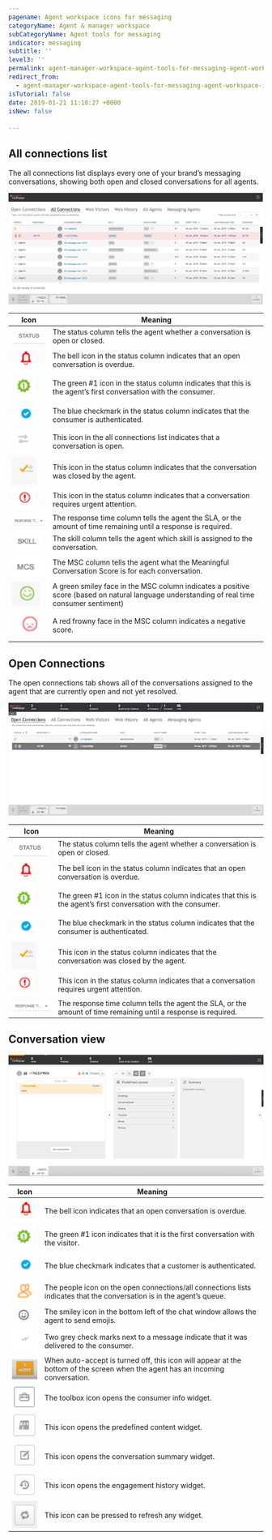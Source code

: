 ```yaml
---
pagename: Agent workspace icons for messaging
categoryName: Agent & manager workspace
subCategoryName: Agent tools for messaging
indicator: messaging
subtitle: ''
level3: ''
permalink: agent-manager-workspace-agent-tools-for-messaging-agent-workspace-for-messaging-agent-workspace-icons-for-messaging.html
redirect_from:
  - agent-manager-workspace-agent-tools-for-messaging-agent-workspace-icons-for-messaging.html
isTutorial: false
date: 2019-01-21 11:18:27 +0000
isNew: false

---
```

## All connections list

The all connections list displays every one of your brand’s messaging conversations, showing both open and closed conversations for all agents.


![](/img/agent-workspace-icons-messaging-1.png)

| Icon | Meaning |
| --- | --- |
| <img src="img/wsicons/status.png" /> | The status column tells the agent whether a conversation is open or closed. |
| <img src="img/wsicons/bell.png" /> | The bell icon in the status column indicates that an open conversation is overdue. |
| <img src="img/wsicons/number 1.png" /> | The green #1 icon in the status column indicates that this is the agent’s first conversation with the consumer. |
| <img src="img/wsicons/bluecheck.png" /> | The blue checkmark in the status column indicates that the consumer is authenticated. |
| <img src="img/wsicons/arrows.png" /> | This icon in the all connections list indicates that a conversation is open. |
| <img src="img/wsicons/orange check.png" /> | This icon in the status column indicates that the conversation was closed by the agent. |
| <img src="img/wsicons/urgent.png" /> | This icon in the status column indicates that a conversation requires urgent attention. |
| <img src="img/wsicons/response time.png" /> | The response time column tells the agent the SLA, or the amount of time remaining until a response is required. |
| <img src="img/wsicons/skill.png" /> | The skill column tells the agent which skill is assigned to the conversation. |
| <img src="img/wsicons/MCS.png" /> | The MSC column tells the agent what the Meaningful Conversation Score is for each conversation. |
| <img src="img/wsicons/green smiley.png" /> | A green smiley face in the MSC column indicates a positive score (based on natural language understanding of real time consumer sentiment) |
| <img src="img/wsicons/red smiley.png" /> | A red frowny face in the MSC column indicates a negative score. |

## Open Connections

The open connections tab shows all of the conversations assigned to the agent that are currently open and not yet resolved.


![](/img/agent-workspace-icons-messaging-2b.png)

| Icon | Meaning |
| --- | --- |
| <img src="img/wsicons/status.png" /> | The status column tells the agent whether a conversation is open or closed. |
| <img src="img/wsicons/bell.png" /> | The bell icon in the status column indicates that an open conversation is overdue. |
| <img src="img/wsicons/number 1.png" /> | The green #1 icon in the status column indicates that this is the agent’s first conversation with the consumer. |
| <img src="img/wsicons/bluecheck.png" /> | The blue checkmark in the status column indicates that the consumer is authenticated. |
| <img src="img/wsicons/orange check.png" /> | This icon in the status column indicates that the conversation was closed by the agent. |
| <img src="img/wsicons/urgent.png" /> | This icon in the status column indicates that a conversation requires urgent attention. |
| <img src="img/wsicons/response time.png" /> | The response time column tells the agent the SLA, or the amount of time remaining until a response is required. |

## Conversation view

![](/img/agent-workspace-icons-messaging-3b.png)

| Icon | Meaning |
| --- | --- |
| <img src="img/wsicons/bell.png" /> | The bell icon indicates that an open conversation is overdue. |
| <img src="img/wsicons/number 1.png" /> | The green #1 icon indicates that it is the first conversation with the visitor. |
| <img src="img/wsicons/bluecheck.png" /> | The blue checkmark indicates that a customer is authenticated. |
| <img src="img/wsicons/orange people.png" /> | The people icon on the open connections/all connections lists indicates that the conversation is in the agent’s queue. |
| <img src="img/wsicons/gray smiley.png" /> | The smiley icon in the bottom left of the chat window allows the agent to send emojis. |
| <img src="img/wsicons/two check marks.png" /> | Two grey check marks next to a message indicate that it was delivered to the consumer. |
| <img src="img/wsicons/accept.png" /> | When auto-accept is turned off, this icon will appear at the bottom of the screen when the agent has an incoming conversation. |
| <img src="img/wsicons/toolbox.png" /> | The toolbox icon opens the consumer info widget. |
| <img src="img/wsicons/predefined content.png" /> | This icon opens the predefined content widget. |
| <img src="img/wsicons/conversation summary.png" /> | This icon opens the conversation summary widget. |
| <img src="img/wsicons/history.png" /> | This icon opens the engagement history widget. |
| <img src="img/wsicons/refresh.png" /> | This icon can be pressed to refresh any widget. |
